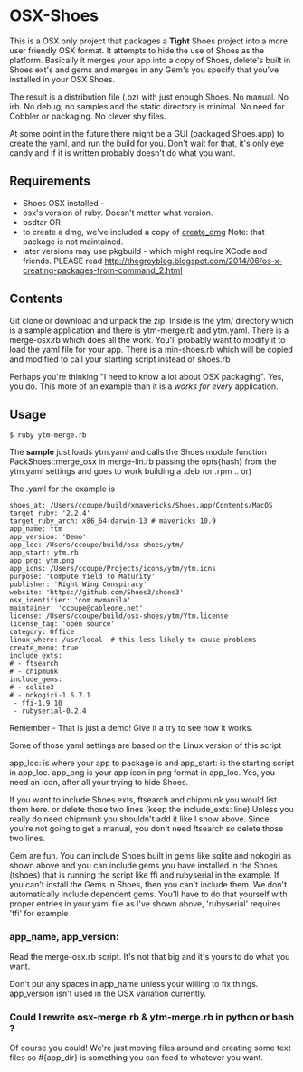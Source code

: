 # OSX-Shoes 

This is a OSX only project that packages a **Tight** Shoes project into a more 
user friendly OSX format. It attempts to hide the use of Shoes as
the platform. Basically it merges your app into a copy of Shoes, delete's
built in Shoes ext's and gems and merges in any Gem's you specify that you've
installed in your OSX Shoes.

The result is a distribution file (.bz)  with just enough Shoes. No manual. No irb. No debug, no
samples and the static directory is minimal. No need for Cobbler or packaging. 
No clever shy files. 

At some point in the future there might be a GUI (packaged Shoes.app) to create the yaml,
and run the build for you. Don't wait for that, it's only eye candy and if it is written
probably doesn't do what you want. 

## Requirements 

* Shoes OSX installed - 
* osx's version of ruby. Doesn't matter what version.
* bsdtar OR 
* to create a dmg, we've included a copy of [create_dmg](https://github.com/andreyvit/create-dmg)
  Note: that package is not maintained. 
* later versions may use pkgbuild - which might require XCode and friends.
  PLEASE read http://thegreyblog.blogspot.com/2014/06/os-x-creating-packages-from-command_2.html


## Contents 

Git clone or download and unpack the zip.
Inside is the ytm/ directory which is a sample application and there is ytm-merge.rb 
and ytm.yaml. There is a merge-osx.rb which does all the work. You'll probably
want to modify it to load the yaml file for your app. 
There is a min-shoes.rb which will be copied and modified to call your starting script
instead of shoes.rb

Perhaps you're thinking "I need to know a lot about OSX packaging". Yes, you do.
This more of an example than it is a _works for every_ application.  

## Usage 

`$ ruby ytm-merge.rb`


The **sample** just loads ytm.yaml and calls the Shoes module function
PackShoes::merge_osx in merge-lin.rb passing the opts{hash} from the ytm.yaml settings and goes
to work building a .deb (or .rpm .. or) 

The .yaml for the example is 

```
shoes_at: /Users/ccoupe/build/xmavericks/Shoes.app/Contents/MacOS
target_ruby: '2.2.4'
target_ruby_arch: x86_64-darwin-13 # mavericks 10.9
app_name: Ytm
app_version: 'Demo'
app_loc: /Users/ccoupe/build/osx-shoes/ytm/
app_start: ytm.rb
app_png: ytm.png
app_icns: /Users/ccoupe/Projects/icons/ytm/ytm.icns
purpose: 'Compute Yield to Maturity'
publisher: 'Right Wing Conspiracy'
website: 'https://github.com/Shoes3/shoes3'
osx_identifier: 'com.mvmanila'
maintainer: 'ccoupe@cableone.net'
license: /Users/ccoupe/build/osx-shoes/ytm/Ytm.license
license_tag: 'open source'
category: Office
linux_where: /usr/local  # this less likely to cause problems
create_menu: true
include_exts:
# - ftsearch
# - chipmunk
include_gems:
# - sqlite3
# - nokogiri-1.6.7.1
 - ffi-1.9.10
 - rubyserial-0.2.4
```

Remember - That is just a demo!  Give it a try to see how it works. 

 Some of those yaml settings are based on the Linux version of this script
 
 app_loc: is where your app to package is and app_start: is the starting script
 in app_loc. app_png is your app icon in png format in app_loc. Yes, you need an icon,
 after all your trying to hide Shoes.

 If you want to include Shoes exts, ftsearch and chipmunk you would list them here.
 or delete those two lines (keep the include_exts: line)
 Unless you really do need chipmunk you shouldn't add it like I show above. Since you're not
 going to get a manual, you don't need ftsearch so delete those two lines.
 
 Gem are fun. You can include Shoes built in gems like sqlite and nokogiri as shown above
 and you can include gems you have installed in the Shoes (tshoes) that is running the script
 like ffi and rubyserial in the example. If you can't install the Gems in Shoes, then you can't include them.
 We don't automatically include dependent gems. You'll have to do that yourself with
 proper entries in your yaml file as I've shown above, 'rubyserial' requires 'ffi' for example
 
### app_name, app_version:

Read the merge-osx.rb script. It's not that big and it's yours to do what
you want.

Don't put any spaces in app_name unless your willing to fix things.
app_version isn't used in the OSX variation currently.


### Could I rewrite osx-merge.rb & ytm-merge.rb in python or bash ?

Of course you could! We're just moving files around and creating some text files
so #{app_dir} is something you can feed to whatever you want. 

